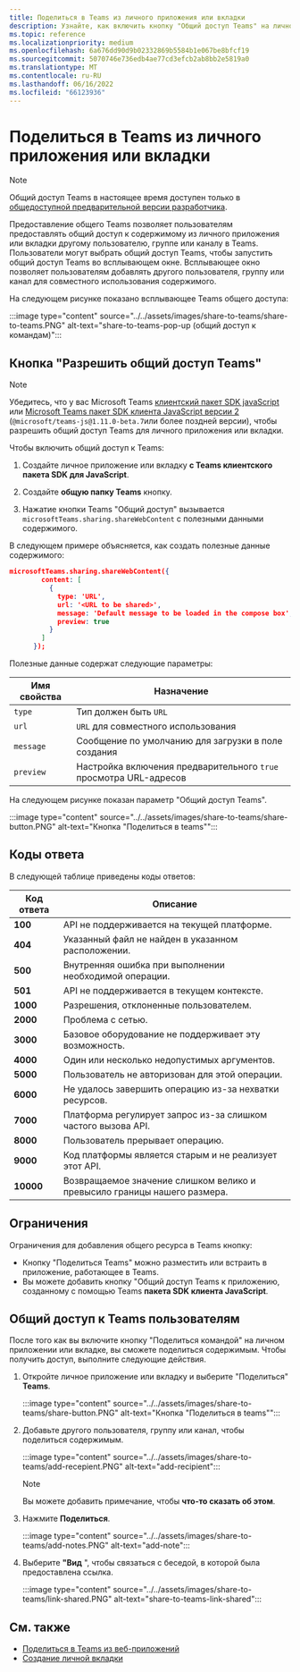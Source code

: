 ```yaml
---
title: Поделиться в Teams из личного приложения или вкладки
description: Узнайте, как включить кнопку "Общий доступ Teams" на личном приложении или вкладке, ограничениях и интерфейсе конечного пользователя.
ms.topic: reference
ms.localizationpriority: medium
ms.openlocfilehash: 6a676dd90d9b02332869b5584b1e067be8bfcf19
ms.sourcegitcommit: 5070746e736edb4ae77cd3efcb2ab8bb2e5819a0
ms.translationtype: MT
ms.contentlocale: ru-RU
ms.lasthandoff: 06/16/2022
ms.locfileid: "66123936"
---
```

# <a name="share-to-teams-from-personal-app-or-tab"></a>Поделиться в Teams из личного приложения или вкладки

> [!NOTE]
> Общий доступ Teams в настоящее время доступен только в [общедоступной предварительной версии разработчика](../../resources/dev-preview/developer-preview-intro.md).

Предоставление общего Teams позволяет пользователям предоставлять общий доступ к содержимому из личного приложения или вкладки другому пользователю, группе или каналу в Teams. Пользователи могут выбрать общий доступ Teams, чтобы запустить общий доступ Teams во всплывающем окне. Всплывающее окно позволяет пользователям добавлять другого пользователя, группу или канал для совместного использования содержимого.

На следующем рисунке показано всплывающее Teams общего доступа:

:::image type="content" source="../../assets/images/share-to-teams/share-to-teams.PNG" alt-text="share-to-teams-pop-up (общий доступ к командам)":::

## <a name="enable-share-to-teams-button"></a>Кнопка "Разрешить общий доступ Teams"

> [!NOTE]
> Убедитесь, что у вас Microsoft Teams [клиентский пакет SDK javaScript](../../tabs/how-to/using-teams-client-sdk.md) или [Microsoft Teams пакет SDK клиента JavaScript версии 2](../../tabs/how-to/using-teams-client-sdk.md) (`@microsoft/teams-js@1.11.0-beta.7`или более поздней версии), чтобы разрешить общий доступ Teams для личного приложения или вкладки.

Чтобы включить общий доступ к Teams:

1. Создайте личное приложение или вкладку **с Teams клиентского пакета SDK для JavaScript**.

2. Создайте **общую папку Teams** кнопку.

3. Нажатие кнопки Teams "Общий доступ" вызывается `microsoftTeams.sharing.shareWebContent` с полезными данными содержимого.

В следующем примере объясняется, как создать полезные данные содержимого:

```json
microsoftTeams.sharing.shareWebContent({
        content: [
          {
            type: 'URL',
            url: '<URL to be shared>',
            message: 'Default message to be loaded in the compose box',
            preview: true
          }
        ]
      });
```

Полезные данные содержат следующие параметры:

| Имя свойства | Назначение |
|---|---|
| `type` | Тип должен быть `URL` |
| `url` | `URL` для совместного использования |
|`message`| Сообщение по умолчанию для загрузки в поле создания |
| `preview` | Настройка включения предварительного `true` просмотра URL-адресов |

На следующем рисунке показан параметр "Общий доступ Teams".

:::image type="content" source="../../assets/images/share-to-teams/share-button.PNG" alt-text="Кнопка &quot;Поделиться в teams&quot;":::

## <a name="response-codes"></a>Коды ответа

В следующей таблице приведены коды ответов:

|Код ответа|Описание|
|---|---|
| **100** | API не поддерживается на текущей платформе. |
| **404** | Указанный файл не найден в указанном расположении. |
| **500** | Внутренняя ошибка при выполнении необходимой операции. |
| **501** | API не поддерживается в текущем контексте. |
| **1000** | Разрешения, отклоненные пользователем. |
| **2000** | Проблема с сетью. |
| **3000** | Базовое оборудование не поддерживает эту возможность. |
| **4000** | Один или несколько недопустимых аргументов. |
| **5000** | Пользователь не авторизован для этой операции. |
| **6000** | Не удалось завершить операцию из-за нехватки ресурсов. |
| **7000** | Платформа регулирует запрос из-за слишком частого вызова API. |
| **8000** | Пользователь прерывает операцию. |
| **9000** | Код платформы является старым и не реализует этот API. |
| **10000** | Возвращаемое значение слишком велико и превысило границы нашего размера. |

## <a name="limitations"></a>Ограничения

Ограничения для добавления общего ресурса в Teams кнопку:

* Кнопку "Поделиться Teams" можно разместить или встраить в приложение, работающее в Teams.
* Вы можете добавить кнопку "Общий доступ Teams к приложению, созданному с помощью Teams **пакета SDK клиента JavaScript**.

## <a name="end-user-share-to-teams-experience"></a>Общий доступ к Teams пользователям

После того как вы включите кнопку "Поделиться командой" на личном приложении или вкладке, вы сможете поделиться содержимым. Чтобы получить доступ, выполните следующие действия.

1. Откройте личное приложение или вкладку и выберите "Поделиться" **Teams**.

    :::image type="content" source="../../assets/images/share-to-teams/share-button.PNG" alt-text="Кнопка &quot;Поделиться в teams&quot;":::

2. Добавьте другого пользователя, группу или канал, чтобы поделиться содержимым.

    :::image type="content" source="../../assets/images/share-to-teams/add-recepient.PNG" alt-text="add-recipient":::

    > [!NOTE]
    > Вы можете добавить примечание, чтобы **что-то сказать об этом**.

3. Нажмите **Поделиться**.

   :::image type="content" source="../../assets/images/share-to-teams/add-notes.PNG" alt-text="add-note":::

4. Выберите **"Вид** ", чтобы связаться с беседой, в которой была предоставлена ссылка.

   :::image type="content" source="../../assets/images/share-to-teams/link-shared.PNG" alt-text="share-to-teams-link-shared":::

## <a name="see-also"></a>См. также

* [Поделиться в Teams из веб-приложений](share-to-teams-from-web-apps.md)
* [Создание личной вкладки](../../tabs/how-to/create-personal-tab.md)
